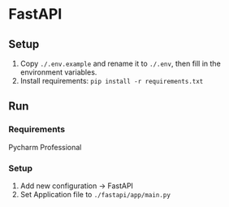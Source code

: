 # FastAPI

## Setup

1. Copy `./.env.example` and rename it to `./.env`, then fill in the environment variables.
2. Install requirements: `pip install -r requirements.txt`

## Run

### Requirements

Pycharm Professional

### Setup

1. Add new configuration -> FastAPI
2. Set Application file to `./fastapi/app/main.py`
